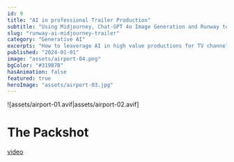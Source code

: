 ```yaml
---
id: 9
title: "AI in professional Trailer Production"
subtitle: "Using Midjourney, Chat-GPT 4o Image Generation and Runway to create Footage"
slug: "runway-ai-midjourney-trailer"
category: "Generative AI"
excerpts: "How to leaverage AI in high value productions for TV channels"
published: "2024-01-01"
image: "assets/airport-04.png"
bgColor: "#319B7B"
hasAnimation: false
featured: true
heroImage: "assets/airport-03.jpg"
---
```



![assets/airport-01.avif|assets/airport-02.avif]

# The Packshot
[video](assets/airport.mp4|assets/airport-03.jpg)
